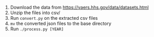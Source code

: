 1. Download the data from https://vaers.hhs.gov/data/datasets.html
2. Unzip the files into csv/
3. Run `convert.py` on the extracted csv files
4. `mv` the converted json files to the base directory
5. Run `./process.py [YEAR]`
